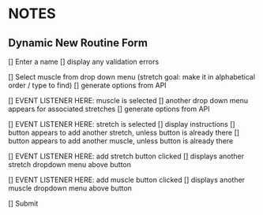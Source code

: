 # NOTES

## Dynamic New Routine Form
[] Enter a name
    [] display any validation errors

[] Select muscle from drop down menu (stretch goal: make it in alphabetical order / type to find)
    [] generate options from API

[] EVENT LISTENER HERE: muscle is selected
    [] another drop down menu appears for associated stretches
    [] generate options from API

[] EVENT LISTENER HERE: stretch is selected 
    [] display instructions
    [] button appears to add another stretch, unless button is already there
    [] button appears to add another muscle, unless button is already there

[] EVENT LISTENER HERE: add stretch button clicked
    [] displays another stretch dropdown menu above button

[] EVENT LISTENER HERE: add muscle button clicked
    [] displays another muscle dropdown menu above button

[] Submit

